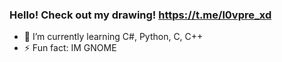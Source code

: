 ### Hello! Check out my drawing! https://t.me/l0vpre_xd
- 🌱 I’m currently learning C#, Python, C, C++
- ⚡ Fun fact: IM GNOME
<!--
**l0vpre/l0vpre** is a ✨ _special_ ✨ repository because its `README.md` (this file) appears on your GitHub profile.

Here are some ideas to get you started:

- 🔭 I’m currently working on ...

- 👯 I’m looking to collaborate on ...
- 🤔 I’m looking for help with ...
- 💬 Ask me about ...
- 📫 How to reach me: ...
- 😄 Pronouns: ...

-->
